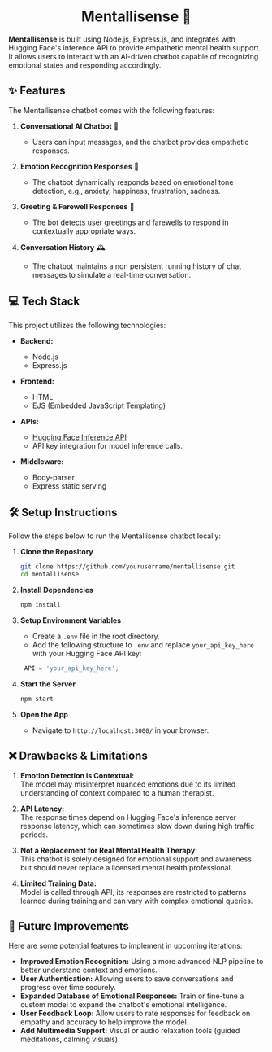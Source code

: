 <h1 align="center">Mentallisense 🧠</h1>

**Mentallisense** is built using Node.js, Express.js, and integrates with Hugging Face's inference API to provide empathetic mental health support. It allows users to interact with an AI-driven chatbot capable of recognizing emotional states and responding accordingly.


## ✨ Features
The Mentallisense chatbot comes with the following features:

1. **Conversational AI Chatbot** 🤖
   - Users can input messages, and the chatbot provides empathetic responses.

2. **Emotion Recognition Responses** 💬
   - The chatbot dynamically responds based on emotional tone detection, e.g., anxiety, happiness, frustration, sadness.

3. **Greeting & Farewell Responses** 👋
   - The bot detects user greetings and farewells to respond in contextually appropriate ways.

4. **Conversation History** 🕰️
   - The chatbot maintains a non persistent running history of chat messages to simulate a real-time conversation.


## 💻 Tech Stack
This project utilizes the following technologies:

- **Backend:**
  - Node.js
  - Express.js
    
- **Frontend:**
  - HTML
  - EJS (Embedded JavaScript Templating)

- **APIs:**
  - [Hugging Face Inference API](https://api-inference.huggingface.co/models/google/flan-t5-large)
  - API key integration for model inference calls.

- **Middleware:**
  - Body-parser
  - Express static serving


## 🛠️ Setup Instructions
Follow the steps below to run the Mentallisense chatbot locally:

1. **Clone the Repository**
   ```bash
   git clone https://github.com/yourusername/mentallisense.git
   cd mentallisense
   ```

2. **Install Dependencies**
   ```bash
   npm install
   ```

3. **Setup Environment Variables**
   - Create a `.env` file in the root directory.
   - Add the following structure to `.env` and replace `your_api_key_here` with your Hugging Face API key:
   
   ```javascript
    API = 'your_api_key_here';
   ```

4. **Start the Server**
   ```bash
   npm start
   ```

5. **Open the App**
   - Navigate to `http://localhost:3000/` in your browser.


## ❌ Drawbacks & Limitations
1. **Emotion Detection is Contextual:**  
   The model may misinterpret nuanced emotions due to its limited understanding of context compared to a human therapist.
   
2. **API Latency:**  
   The response times depend on Hugging Face's inference server response latency, which can sometimes slow down during high traffic periods.

3. **Not a Replacement for Real Mental Health Therapy:**  
   This chatbot is solely designed for emotional support and awareness but should never replace a licensed mental health professional.

4. **Limited Training Data:**  
   Model is called through API, its responses are restricted to patterns learned during training and can vary with complex emotional queries.


## 🌱 Future Improvements
Here are some potential features to implement in upcoming iterations:

- **Improved Emotion Recognition:** Using a more advanced NLP pipeline to better understand context and emotions.
- **User Authentication:** Allowing users to save conversations and progress over time securely.
- **Expanded Database of Emotional Responses:** Train or fine-tune a custom model to expand the chatbot's emotional intelligence.
- **User Feedback Loop:** Allow users to rate responses for feedback on empathy and accuracy to help improve the model.
- **Add Multimedia Support:** Visual or audio relaxation tools (guided meditations, calming visuals).
